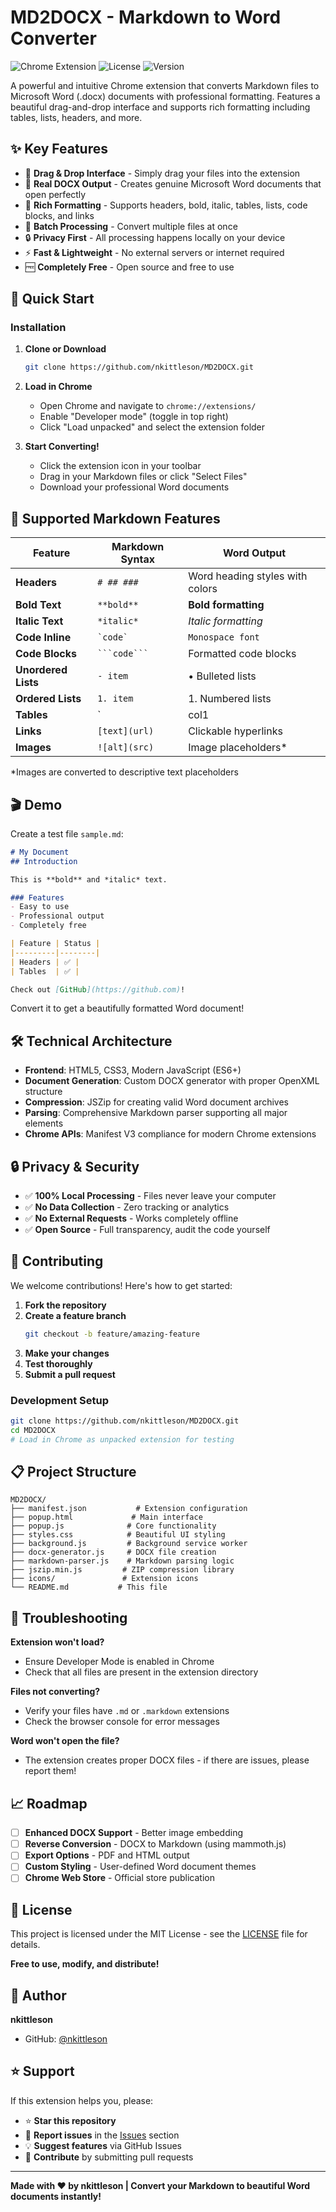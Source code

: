 # MD2DOCX - Markdown to Word Converter

![Chrome Extension](https://img.shields.io/badge/Chrome-Extension-green?logo=googlechrome)
![License](https://img.shields.io/badge/License-MIT-blue.svg)
![Version](https://img.shields.io/badge/Version-1.0.0-orange)

A powerful and intuitive Chrome extension that converts Markdown files to Microsoft Word (.docx) documents with professional formatting. Features a beautiful drag-and-drop interface and supports rich formatting including tables, lists, headers, and more.

## ✨ Key Features

- 🎯 **Drag & Drop Interface** - Simply drag your files into the extension
- 📄 **Real DOCX Output** - Creates genuine Microsoft Word documents that open perfectly
- 🎨 **Rich Formatting** - Supports headers, bold, italic, tables, lists, code blocks, and links
- 📁 **Batch Processing** - Convert multiple files at once
- 🔒 **Privacy First** - All processing happens locally on your device
- ⚡ **Fast & Lightweight** - No external servers or internet required
- 🆓 **Completely Free** - Open source and free to use

## 🚀 Quick Start

### Installation

1. **Clone or Download**
   ```bash
   git clone https://github.com/nkittleson/MD2DOCX.git
   ```

2. **Load in Chrome**
   - Open Chrome and navigate to `chrome://extensions/`
   - Enable "Developer mode" (toggle in top right)
   - Click "Load unpacked" and select the extension folder

3. **Start Converting!**
   - Click the extension icon in your toolbar
   - Drag in your Markdown files or click "Select Files"
   - Download your professional Word documents

## 📝 Supported Markdown Features

| Feature | Markdown Syntax | Word Output |
|---------|----------------|-------------|
| **Headers** | `# ## ###` | Word heading styles with colors |
| **Bold Text** | `**bold**` | **Bold formatting** |
| **Italic Text** | `*italic*` | *Italic formatting* |
| **Code Inline** | `` `code` `` | `Monospace font` |
| **Code Blocks** | ` ```code``` ` | Formatted code blocks |
| **Unordered Lists** | `- item` | • Bulleted lists |
| **Ordered Lists** | `1. item` | 1. Numbered lists |
| **Tables** | ` | col1 | col2 | ` | Full tables with borders |
| **Links** | `[text](url)` | Clickable hyperlinks |
| **Images** | `![alt](src)` | Image placeholders* |

*Images are converted to descriptive text placeholders

## 🎬 Demo

Create a test file `sample.md`:
```markdown
# My Document
## Introduction

This is **bold** and *italic* text.

### Features
- Easy to use
- Professional output  
- Completely free

| Feature | Status |
|---------|--------|
| Headers | ✅ |
| Tables  | ✅ |

Check out [GitHub](https://github.com)!
```

Convert it to get a beautifully formatted Word document!

## 🛠️ Technical Architecture

- **Frontend**: HTML5, CSS3, Modern JavaScript (ES6+)
- **Document Generation**: Custom DOCX generator with proper OpenXML structure
- **Compression**: JSZip for creating valid Word document archives
- **Parsing**: Comprehensive Markdown parser supporting all major elements
- **Chrome APIs**: Manifest V3 compliance for modern Chrome extensions

## 🔒 Privacy & Security

- ✅ **100% Local Processing** - Files never leave your computer
- ✅ **No Data Collection** - Zero tracking or analytics
- ✅ **No External Requests** - Works completely offline
- ✅ **Open Source** - Full transparency, audit the code yourself

## 🤝 Contributing

We welcome contributions! Here's how to get started:

1. **Fork the repository**
2. **Create a feature branch**
   ```bash
   git checkout -b feature/amazing-feature
   ```
3. **Make your changes**
4. **Test thoroughly**
5. **Submit a pull request**

### Development Setup
```bash
git clone https://github.com/nkittleson/MD2DOCX.git
cd MD2DOCX
# Load in Chrome as unpacked extension for testing
```

## 📋 Project Structure

```
MD2DOCX/
├── manifest.json           # Extension configuration
├── popup.html             # Main interface
├── popup.js              # Core functionality
├── styles.css            # Beautiful UI styling
├── background.js         # Background service worker
├── docx-generator.js     # DOCX file creation
├── markdown-parser.js    # Markdown parsing logic
├── jszip.min.js         # ZIP compression library
├── icons/               # Extension icons
└── README.md           # This file
```

## 🐛 Troubleshooting

**Extension won't load?**
- Ensure Developer Mode is enabled in Chrome
- Check that all files are present in the extension directory

**Files not converting?**
- Verify your files have `.md` or `.markdown` extensions
- Check the browser console for error messages

**Word won't open the file?**
- The extension creates proper DOCX files - if there are issues, please report them!

## 📈 Roadmap

- [ ] **Enhanced DOCX Support** - Better image embedding
- [ ] **Reverse Conversion** - DOCX to Markdown (using mammoth.js)
- [ ] **Export Options** - PDF and HTML output
- [ ] **Custom Styling** - User-defined Word document themes
- [ ] **Chrome Web Store** - Official store publication

## 📄 License

This project is licensed under the MIT License - see the [LICENSE](LICENSE) file for details.

**Free to use, modify, and distribute!**

## 👤 Author

**nkittleson**
- GitHub: [@nkittleson](https://github.com/nkittleson)

## ⭐ Support

If this extension helps you, please:
- ⭐ **Star this repository**
- 🐛 **Report issues** in the [Issues](https://github.com/nkittleson/MD2DOCX/issues) section
- 💡 **Suggest features** via GitHub Issues
- 🤝 **Contribute** by submitting pull requests

---

**Made with ❤️ by nkittleson | Convert your Markdown to beautiful Word documents instantly!** 